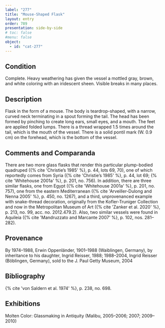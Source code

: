 ```yaml
---
label: "277"
title: "Mouse-Shaped Flask"
layout: entry
order: 789
presentation: side-by-side
# toc: false
#menu: false 
object:
  - id: "cat-277"
---
```


## Condition

Complete. Heavy weathering has given the vessel a mottled gray, brown, and white coloring with an iridescent sheen. Visible breaks in many places.

## Description

Flask in the form of a mouse. The body is teardrop-shaped, with a narrow, curved neck terminating in a spout forming the tail. The head has been formed by pinching to create long ears, small eyes, and a mouth. The feet are applied folded lumps. There is a thread wrapped 1.5 times around the tail, which is the mouth of the vessel. There is a solid pontil mark (W. 0.9 cm) on the forehead, which is the bottom of the vessel.

## Comments and Comparanda

There are two more glass flasks that render this particular plump-bodied quadruped ({% cite 'Christie’s 1985' %}, p. 44, lots 69, 70), one of which reportedly comes from Syria ({% cite 'Christie’s 1985' %}, p. 44, lot 69; {% cite 'Whitehouse 2001a' %}, p. 201, no. 756). In addition, there are three similar flasks, one from Egypt ({% cite 'Whitehouse 2001a' %}, p. 201, no. 757), one from the eastern Mediterranean ({% cite 'Arveiller-Dulong and Nenna 2005' %}, p. 450, no. 1267), and a third, unprovenanced example with snake-thread decoration, originally from the Kofler-Truniger Collection and now in the Metropolitan Museum of Art ({% cite 'Zanker et al. 2020' %}, p. 213, no. 99, acc. no. 2012.479.2). Also, two similar vessels were found in Aquileia ({% cite 'Mandruzzato and Marcante 2007' %}, p. 102, nos. 281–282).

## Provenance

By 1974–1988, Erwin Oppenländer, 1901–1988 (Waiblingen, Germany), by inheritance to his daughter, Ingrid Reisser, 1988; 1988–2004, Ingrid Reisser (Böblingen, Germany), sold to the J. Paul Getty Museum, 2004

## Bibliography

{% cite 'von Saldern et al. 1974' %}, p. 238, no. 698.

## Exhibitions

Molten Color: Glassmaking in Antiquity (Malibu, 2005–2006; 2007; 2009–2010)